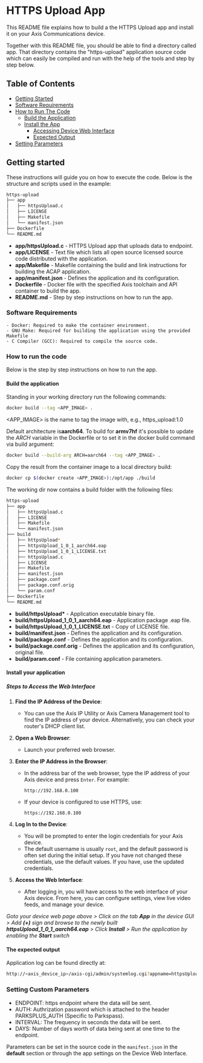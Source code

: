 # HTTPS Upload App

This README file explains how to build a the HTTPS Upload app and install it on your Axis Communications device.

Together with this README file, you should be able to find a directory called app. That directory contains the "https-upload" application source code which can easily be compiled and run with the help of the tools and step by step below.

## Table of Contents
- [Getting Started](#getting-started)
- [Software Requirements](#software-requirements)
- [How to Run The Code](#how-to-run-the-code)
  - [Build the Application](#build-the-application)
  - [Install the App](#install-your-application)
      - [Accessing Device Web Interface](#steps-to-access-the-web-interface)
      - [Expected Output](#the-expected-output)
- [Setting Parameters](#setting-custom-parameters)

## Getting started

These instructions will guide you on how to execute the code. Below is the structure and scripts used in the example:

```sh
https-upload
├── app
│   ├── httpsUpload.c
│   ├── LICENSE
│   ├── Makefile
│   └── manifest.json
├── Dockerfile
└── README.md
```

- **app/httpsUpload.c** - HTTPS Upload app that uploads data to endpoint.
- **app/LICENSE** - Text file which lists all open source licensed source code distributed with the application.
- **app/Makefile** - Makefile containing the build and link instructions for building the ACAP application.
- **app/manifest.json** - Defines the application and its configuration.
- **Dockerfile** - Docker file with the specified Axis toolchain and API container to build the app.
- **README.md** - Step by step instructions on how to run the app.

### Software Requirements

    - Docker: Required to make the container environment.
    - GNU Make: Required for building the application using the provided Makefile
    - C Compiler (GCC): Required to compile the source code.

### How to run the code

Below is the step by step instructions on how to run the app.

#### Build the application

Standing in your working directory run the following commands:

```sh
docker build --tag <APP_IMAGE> .
```

<APP_IMAGE> is the name to tag the image with, e.g., https_upload:1.0

Default architecture is**aarch64**. To build for **armv7hf** it's possible to
update the _ARCH_ variable in the Dockerfile or to set it in the docker build
command via build argument:

```sh
docker build --build-arg ARCH=aarch64 --tag <APP_IMAGE> .
```

Copy the result from the container image to a local directory build:

```sh
docker cp $(docker create <APP_IMAGE>):/opt/app ./build
```

The working dir now contains a build folder with the following files:

```sh
https-upload
├── app
│   ├── httpsUpload.c
│   ├── LICENSE
│   ├── Makefile
│   └── manifest.json
├── build
│   ├── httpsUpload*
│   ├── httpsUpload_1_0_1_aarch64.eap
│   ├── httpsUpload_1_0_1_LICENSE.txt
│   ├── httpsUpload.c
│   ├── LICENSE
│   ├── Makefile
│   ├── manifest.json
│   ├── package.conf
│   ├── package.conf.orig
│   └── param.conf
├── Dockerfile
└── README.md
```

- **build/httpsUpload\*** - Application executable binary file.
- **build/httpsUpload_1_0_1_aarch64.eap** - Application package .eap file.
- **build/httpsUpload_1_0_1_LICENSE.txt** - Copy of LICENSE file.
- **build/manifest.json** - Defines the application and its configuration.
- **build/package.conf** - Defines the application and its configuration.
- **build/package.conf.orig** - Defines the application and its configuration, original file.
- **build/param.conf** - File containing application parameters.

#### Install your application

##### Steps to Access the Web Interface

1. **Find the IP Address of the Device**:

   - You can use the Axis IP Utility or Axis Camera Management tool to find the IP address of your device. Alternatively, you can check your router's DHCP client list.

2. **Open a Web Browser**:

   - Launch your preferred web browser.

3. **Enter the IP Address in the Browser**:

   - In the address bar of the web browser, type the IP address of your Axis device and press `Enter`. For example:
     ```
     http://192.168.0.100
     ```
   - If your device is configured to use HTTPS, use:
     ```
     https://192.168.0.100
     ```

4. **Log In to the Device**:

   - You will be prompted to enter the login credentials for your Axis device.
   - The default username is usually `root`, and the default password is often set during the initial setup. If you have not changed these credentials, use the default values. If you have, use the updated credentials.

5. **Access the Web Interface**:
   - After logging in, you will have access to the web interface of your Axis device. From here, you can configure settings, view live video feeds, and manage your device.

_Goto your device web page above > Click on the tab **App** in the device GUI > Add **(+)** sign and browse to
the newly built **httpsUpload_1_0_1_aarch64.eap** > Click **Install** > Run the application by enabling the **Start** switch_

#### The expected output

Application log can be found directly at:

```sh
http://<axis_device_ip>/axis-cgi/admin/systemlog.cgi?appname=httpsUpload
```

### Setting Custom Parameters
  - ENDPOINT: https endpoint where the data will be sent.
  - AUTH: Authrization password which is attached to the header PARKSPLUS_AUTH (Specific to Parkspass).
  - INTERVAL: The frequency in seconds the data will be sent.
  - DAYS: Number of days worth of data being sent at one time to the endpoint.

Parameters can be set in the source code in the `manifest.json` in the **default** section or through the app settings on the Device Web Interface.
